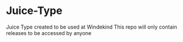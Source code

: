 # Juice-Type
Juice Type created to be used at Windekind
This repo will only contain releases to be accessed by anyone
